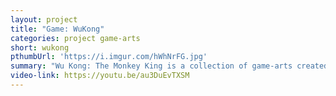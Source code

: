 ```yaml
---
layout: project
title: "Game: WuKong"
categories: project game-arts
short: wukong
pthumbUrl: 'https://i.imgur.com/hWhNrFG.jpg'
summary: "Wu Kong: The Monkey King is a collection of game-arts created under inspiration from 2D Game Design class."
video-link: https://youtu.be/au3DuEvTXSM
---
```

